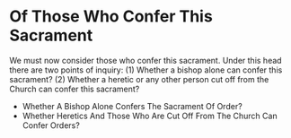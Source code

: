 # Of Those Who Confer This Sacrament

We must now consider those who confer this sacrament. Under this head there are two points of inquiry:
(1) Whether a bishop alone can confer this sacrament?
(2) Whether a heretic or any other person cut off from the Church can confer this sacrament?

* Whether A Bishop Alone Confers The Sacrament Of Order?
* Whether Heretics And Those Who Are Cut Off From The Church Can Confer Orders?